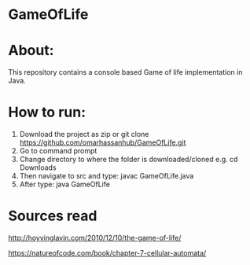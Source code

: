 # GameOfLife

# About:
This repository contains a console based Game of life implementation in Java.  

# How to run:

1.	Download the project as zip or git clone https://github.com/omarhassanhub/GameOfLife.git
2.	Go to command prompt
3.	Change directory to where the folder is downloaded/cloned e.g. cd Downloads
4.	Then navigate to src and type: javac GameOfLife.java
5.	After type: java GameOfLife

# Sources read 

http://hoyvinglavin.com/2010/12/10/the-game-of-life/

https://natureofcode.com/book/chapter-7-cellular-automata/
